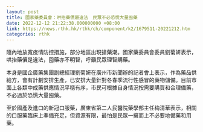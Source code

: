 ```yaml
---
layout: post
title: 國家藥委員會：哄抬藥價屬違法　民眾不必恐慌大量囤藥
date: 2022-12-12 21:22:38.000000000 +08:00
link: https://news.rthk.hk/rthk/ch/component/k2/1679511-20221212.htm
categories: rthk
---
```


隨內地放寬疫情防控措施，部分地區出現搶藥潮。國家藥委員會委員劉菊妍表示，哄抬藥價是違法，囤藥亦不明智，呼籲民眾理智購藥。

本身是國企廣藥集團副總經理劉菊妍在廣州市新聞辦的記者會上表示，作為藥品供給方，會有計劃安排生產，已安排大量針對冬春季流行性感冒的藥物儲備。目前市面上各類中成藥供應情況平穩有序，市民可根據自身情況按需要購買和合理備藥，不必過於恐慌大量囤藥。

至於國產及進口的新冠口服藥，廣東省第二人民醫院藥學部主任梅清華表示，相關的口服藥臨床上準備充足，但資源有限，最怕是民眾一擁而上不必要地備藥和用藥。
